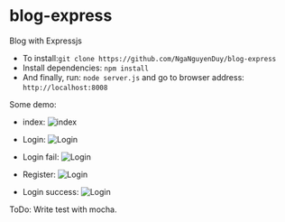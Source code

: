 blog-express
============

Blog with Expressjs

- To install:`git clone https://github.com/NgaNguyenDuy/blog-express`
- Install dependencies: `npm install`
- And finally, run: `node server.js` and go to browser address: `http://localhost:8008`

Some demo:
- index:
![index](http://localhost:8008/imgs/index.png)
<!-- ![LoopBack modules](https://github.com/strongloop/loopback/raw/master/docs/assets/lb-modules.png "LoopBack modules") -->

- Login:
![Login](http://localhost:8008/imgs/login.png)

- Login fail:
![Login](http://localhost:8008/imgs/login-fail.png)

- Register:
![Login](http://localhost:8008/imgs/regis.png)

- Login success:
![Login](http://localhost:8008/imgs/login-success.png)

ToDo: Write test with mocha.
